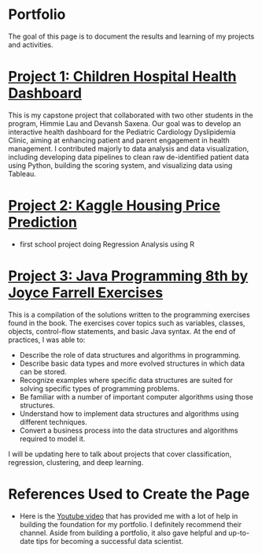 # Portfolio
The goal of this page is to document the results and learning of my projects and activities.

# [Project 1: Children Hospital Health Dashboard](https://github.com/yuwingki/Children-Hospital-Dashboard)
This is my capstone project that collaborated with two other students in the program, Himmie Lau and Devansh Saxena. Our goal was to develop an interactive health dashboard for the Pediatric Cardiology Dyslipidemia Clinic, aiming at enhancing patient and parent engagement in health management. I contributed majorly to data analysis and data visualization, including developing data pipelines to clean raw de-identified patient data using Python, building the scoring system, and visualizing data using Tableau.

# [Project 2: Kaggle Housing Price Prediction](https://github.com/yuwingki/House-Prices)
* first school project doing Regression Analysis using R

# [Project 3: Java Programming 8th by Joyce Farrell Exercises](https://github.com/yuwingki/Java-Programming-8th-Ex)
This is a compilation of the solutions written to the programming exercises found in the book. The exercises cover topics such as variables, classes, objects, control-flow statements, and basic Java syntax. At the end of practices, I was able to:
* Describe the role of data structures and algorithms in programming.
* Describe basic data types and more evolved structures in which data can be stored.
* Recognize examples where specific data structures are suited for solving specific types of programming problems.
* Be familiar with a number of important computer algorithms using those structures.
* Understand how to implement data structures and algorithms using different techniques.
* Convert a business process into the data structures and algorithms required to model it.


I will be updating here to talk about projects that cover classification, regression, clustering, and deep learning.

# References Used to Create the Page
* Here is the [Youtube video](https://www.youtube.com/watch?v=1aXk2RViq3c) that has provided me with a lot of help in building the foundation for my portfolio. I definitely recommend their channel. Aside from building a portfolio, it also gave helpful and up-to-date tips for becoming a successful data scientist.
